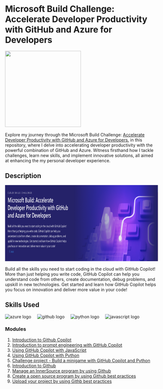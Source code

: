 # Microsoft Build Challenge: Accelerate Developer Productivity with GitHub and Azure for Developers

<img src="https://github.com/ilocodes/microsoft-build-challenge-github-azure/blob/main/MSBuild_Logo.gif?raw=true" width="250" height="250"/>

Explore my journey through the Microsoft Build Challenge: [Accelerate Developer Productivity with GitHub and Azure for Developers.](https://learn.microsoft.com/en-us/training/challenges?id=4ab7a1b6-fb12-47a2-88ad-2a40c408b253) in this repository, where I delve into accelerating developer productivity with the powerful combination of GitHub and Azure. Witness firsthand how I tackle challenges, learn new skills, and implement innovative solutions, all aimed at enhancing the my personal developer experience.

## Description

<div align="left">
  <img height="250" src= "banner.png" />
</div>

Build all the skills you need to start coding in the cloud with GitHub Copilot! More than just helping you write code, GitHub Copilot can help you understand code from others, create documentation, debug problems, and upskill in new technologies. Get started and learn how GitHub Copilot helps you focus on innovation and deliver more value in your code!

## Skills Used

<div align="left">
  <img src="https://cdn.jsdelivr.net/gh/devicons/devicon/icons/azure/azure-original.svg" height="40" alt="azure logo"  />
  <img width="12" />
  <img src="https://cdn.jsdelivr.net/gh/devicons/devicon/icons/github/github-original.svg" height="40" alt="github logo"  />
  <img width="12" />
  <img src="https://cdn.jsdelivr.net/gh/devicons/devicon/icons/python/python-original.svg" height="40" alt="python logo"  />
  <img width="12" />
  <img src="https://cdn.jsdelivr.net/gh/devicons/devicon/icons/javascript/javascript-original.svg" height="40" alt="javascript logo"  />
</div>

###

###

### Modules
1. [Introduction to Github Copilot](https://github.com/ilocodes/meta-front-end-developer/blob/main/Week%201/how-the-internet-works.md)
2. [Introduction to prompt engineering with GitHub Copilot](https://github.com/ilocodes/microsoft-build-challenge-github-azure/blob/main/module2/prompt-engineering.md)
3. [Using GitHub Copilot with JavaScript](https://github.com/ilocodes/microsoft-build-challenge-github-azure/edit/main/module3%264/styles.css)
4. [Using GitHub Copilot with Python](https://github.com/ilocodes/microsoft-build-challenge-github-azure/blob/main/module3%264/main.py)
5. [Challenge project - Build a minigame with GitHub Copilot and Python](https://github.com/ilocodes/mslearn-challenge-project-create-mini-game-with-copilot)
6. [Introduction to Github](https://learn.microsoft.com/en-us/training/modules/introduction-to-github/)
7. [Manage an InnerSource program by using Github](https://github.com/ilocodes/microsoft-build-challenge-github-azure/blob/main/module7/innersource-program.md)
8. [Create a open source program by using Github best practices](https://github.com/ilocodes/microsoft-build-challenge-github-azure/blob/main/module8/creating-open-source-program.md)
9. [Upload your project by using Githb best practices](https://github.com/ilocodes/microsoft-build-challenge-github-azure/blob/main/module9/uploading-projects-to-github.md)

